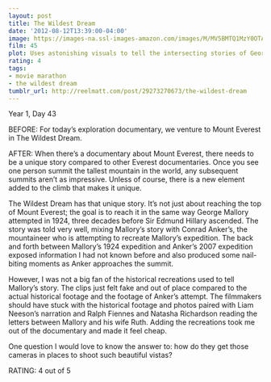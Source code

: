 ```yaml
---
layout: post
title: The Wildest Dream
date: '2012-08-12T13:39:00-04:00'
image: https://images-na.ssl-images-amazon.com/images/M/MV5BMTQ1MzY0OTAxNV5BMl5BanBnXkFtZTcwNTk2MDEzMw@@._V1_UY268_CR0,0,182,268_AL_.jpg
film: 45
plot: Uses astonishing visuals to tell the intersecting stories of George Mallory, the first man to attempt a summit of Mount Everest, and Conrad Anker, the mountaineer who finds Mallory’s frozen remains 75 years later.
rating: 4
tags:
- movie marathon
- the wildest dream
tumblr_url: http://reelmatt.com/post/29273270673/the-wildest-dream
---
```


Year 1, Day 43

BEFORE: For today’s exploration documentary, we venture to Mount Everest in The Wildest Dream.

AFTER: When there’s a documentary about Mount Everest, there needs to be a unique story compared to other Everest documentaries. Once you see one person summit the tallest mountain in the world, any subsequent summits aren’t as impressive. Unless of course, there is a new element added to the climb that makes it unique.

The Wildest Dream has that unique story. It’s not just about reaching the top of Mount Everest; the goal is to reach it in the same way George Mallory attempted in 1924, three decades before Sir Edmund Hillary ascended. The story was told very well, mixing Mallory’s story with Conrad Anker’s, the mountaineer who is attempting to recreate Mallory’s expedition. The back and forth between Mallory’s 1924 expedition and Anker’s 2007 expedition exposed information I had not known before and also produced some nail-biting moments as Anker approaches the summit.

However, I was not a big fan of the historical recreations used to tell Mallory’s story. The clips just felt fake and out of place compared to the actual historical footage and the footage of Anker’s attempt. The filmmakers should have stuck with the historical footage and photos paired with Liam Neeson’s narration and Ralph Fiennes and Natasha Richardson reading the letters between Mallory and his wife Ruth. Adding the recreations took me out of the documentary and made it feel cheap.

One question I would love to know the answer to: how do they get those cameras in places to shoot such beautiful vistas?

RATING: 4 out of 5
